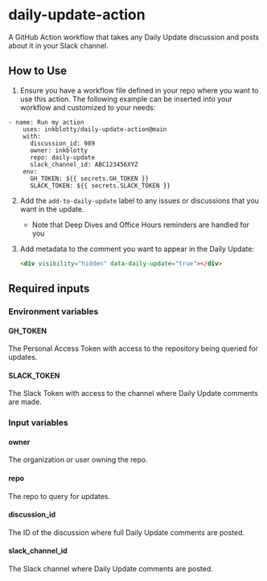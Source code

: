 # daily-update-action
A GitHub Action workflow that takes any Daily Update discussion and posts about it in your Slack channel.

## How to Use
1. Ensure you have a workflow file defined in your repo where you want to use this action. The following example can be inserted into your workflow and customized to your needs:

```
- name: Run my action
    uses: inkblotty/daily-update-action@main
    with:
      discussion_id: 989
      owner: inkblotty
      repo: daily-update
      slack_channel_id: ABC123456XYZ
    env:
      GH_TOKEN: ${{ secrets.GH_TOKEN }}
      SLACK_TOKEN: ${{ secrets.SLACK_TOKEN }}
```

2. Add the `add-to-daily-update` label to any issues or discussions that you want in the update.
    - Note that Deep Dives and Office Hours reminders are handled for you


3. Add metadata to the comment you want to appear in the Daily Update:
    ```html
    <div visibility="hidden" data-daily-update="true"></div>
    ```

## Required inputs
### Environment variables
#### GH_TOKEN
The Personal Access Token with access to the repository being queried for updates.

#### SLACK_TOKEN
The Slack Token with access to the channel where Daily Update comments are made.

### Input variables
#### owner
The organization or user owning the repo.

#### repo
The repo to query for updates.

#### discussion_id
The ID of the discussion where full Daily Update comments are posted.

#### slack_channel_id
The Slack channel where Daily Update comments are posted.
